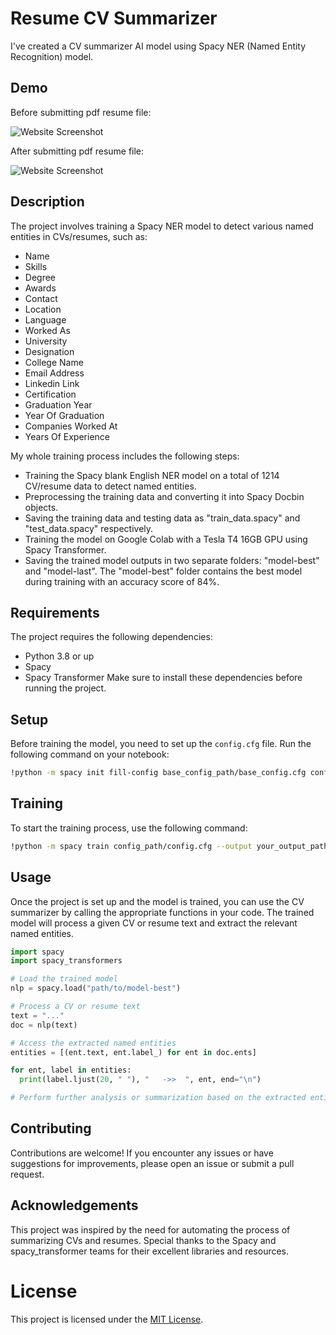 # Resume CV Summarizer

I've created a CV summarizer AI model using Spacy NER (Named Entity Recognition) model.

## Demo
Before submitting pdf resume file:

![Website Screenshot](https://github.com/ishtiuk/Resume-CV-Summarizer/blob/master/images/ui_before.png?raw=true)

After submitting pdf resume file:

![Website Screenshot](https://github.com/ishtiuk/Resume-CV-Summarizer/blob/master/images/ui_after.png?raw=true)

## Description

The project involves training a Spacy NER model to detect various named entities in CVs/resumes, such as:

- Name
- Skills
- Degree
- Awards
- Contact
- Location
- Language
- Worked As
- University
- Designation
- College Name
- Email Address
- Linkedin Link
- Certification
- Graduation Year
- Year Of Graduation
- Companies Worked At
- Years Of Experience

My whole training process includes the following steps:

- Training the Spacy blank English NER model on a total of 1214 CV/resume data to detect named entities.
- Preprocessing the training data and converting it into Spacy Docbin objects.
- Saving the training data and testing data as "train_data.spacy" and "test_data.spacy" respectively.
- Training the model on Google Colab with a Tesla T4 16GB GPU using Spacy Transformer.
- Saving the trained model outputs in two separate folders: "model-best" and "model-last". The "model-best" folder contains the best model during training with an accuracy score of 84%.

## Requirements

The project requires the following dependencies:

- Python 3.8 or up
- Spacy
- Spacy Transformer
Make sure to install these dependencies before running the project.

## Setup

Before training the model, you need to set up the `config.cfg` file. Run the following command on your notebook:

```bash
!python -m spacy init fill-config base_config_path/base_config.cfg config_path/config.cfg
```

## Training

To start the training process, use the following command:

```bash
!python -m spacy train config_path/config.cfg --output your_output_path/output --paths.train /train_path/train_data.spacy --paths.dev /test_path/test_data.spacy --gpu-id 0
```

## Usage

Once the project is set up and the model is trained, you can use the CV summarizer by calling the appropriate functions in your code. The trained model will process a given CV or resume text and extract the relevant named entities.

```python
import spacy
import spacy_transformers

# Load the trained model
nlp = spacy.load("path/to/model-best")

# Process a CV or resume text
text = "..."
doc = nlp(text)

# Access the extracted named entities
entities = [(ent.text, ent.label_) for ent in doc.ents]

for ent, label in entities:
  print(label.ljust(20, " "), "   ->>  ", ent, end="\n")

# Perform further analysis or summarization based on the extracted entities
```

## Contributing

Contributions are welcome! If you encounter any issues or have suggestions for improvements, please open an issue or submit a pull request.

## Acknowledgements

This project was inspired by the need for automating the process of summarizing CVs and resumes. Special thanks to the Spacy and spacy_transformer teams for their excellent libraries and resources.

# License

This project is licensed under the [MIT License](https://github.com/ishtiuk/Resume-CV-Summarizer/blob/main/LICENSE).
